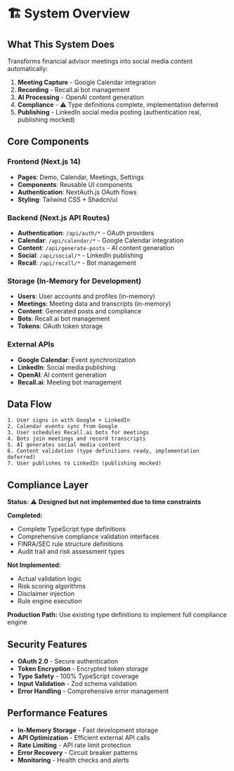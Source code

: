 # 🏗️ **System Overview**

## **What This System Does**

Transforms financial advisor meetings into social media content automatically:

1. **Meeting Capture** - Google Calendar integration
2. **Recording** - Recall.ai bot management
3. **AI Processing** - OpenAI content generation
4. **Compliance** - ⚠️ Type definitions complete, implementation deferred
5. **Publishing** - LinkedIn social media posting (authentication real, publishing mocked)

## **Core Components**

### **Frontend (Next.js 14)**
- **Pages**: Demo, Calendar, Meetings, Settings
- **Components**: Reusable UI components
- **Authentication**: NextAuth.js OAuth flows
- **Styling**: Tailwind CSS + Shadcn/ui

### **Backend (Next.js API Routes)**
- **Authentication**: `/api/auth/*` - OAuth providers
- **Calendar**: `/api/calendar/*` - Google Calendar integration
- **Content**: `/api/generate-posts` - AI content generation
- **Social**: `/api/social/*` - LinkedIn publishing
- **Recall**: `/api/recall/*` - Bot management

### **Storage (In-Memory for Development)**
- **Users**: User accounts and profiles (in-memory)
- **Meetings**: Meeting data and transcripts (in-memory)
- **Content**: Generated posts and compliance
- **Bots**: Recall.ai bot management
- **Tokens**: OAuth token storage

### **External APIs**
- **Google Calendar**: Event synchronization
- **LinkedIn**: Social media publishing
- **OpenAI**: AI content generation
- **Recall.ai**: Meeting bot management

## **Data Flow**

```
1. User signs in with Google + LinkedIn
2. Calendar events sync from Google
3. User schedules Recall.ai bots for meetings
4. Bots join meetings and record transcripts
5. AI generates social media content
6. Content validation (type definitions ready, implementation deferred)
7. User publishes to LinkedIn (publishing mocked)
```

## **Compliance Layer**

**Status:** ⚠️ **Designed but not implemented due to time constraints**

**Completed:**
- Complete TypeScript type definitions
- Comprehensive compliance validation interfaces
- FINRA/SEC rule structure definitions
- Audit trail and risk assessment types

**Not Implemented:**
- Actual validation logic
- Risk scoring algorithms
- Disclaimer injection
- Rule engine execution

**Production Path:** Use existing type definitions to implement full compliance engine

## **Security Features**

- **OAuth 2.0** - Secure authentication
- **Token Encryption** - Encrypted token storage
- **Type Safety** - 100% TypeScript coverage
- **Input Validation** - Zod schema validation
- **Error Handling** - Comprehensive error management

## **Performance Features**

- **In-Memory Storage** - Fast development storage
- **API Optimization** - Efficient external API calls
- **Rate Limiting** - API rate limit protection
- **Error Recovery** - Circuit breaker patterns
- **Monitoring** - Health checks and alerts
